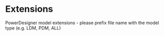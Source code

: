 # Extensions
PowerDesigner model extensions - please prefix file name with the model type (e.g. LDM, PDM, ALL)